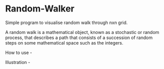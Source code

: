 # Random-Walker

Simple program to visualise random walk through nxn grid.

A random walk is a mathematical object, known as a stochastic or random process, that describes a path that consists of a succession of random steps on some mathematical space such as the integers.

How to use -

Illustration -
